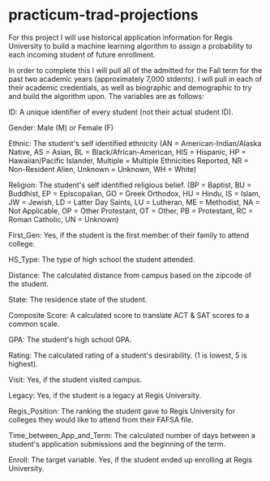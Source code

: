 # practicum-trad-projections
For this project I will use historical application information for Regis University to build a machine learning algorithm to assign a probability to each incoming student of future enrollment.

In order to complete this I will pull all of the admitted for the Fall term for the past two academic years (approximately 7,000 stdents). I will pull in each of their academic credentials, as well as biographic and demographic to try and build the algorithm upon. The variables are as follows:

ID: A unique identifier of every student (not their actual student ID).

Gender: Male (M) or Female (F)

Ethnic: The student's self identified ethnicity (AN = American-Indian/Alaska Native, AS = Asian, BL = Black/African-American,                     HIS =     Hispanic, HP = Hawaiian/Pacific Islander, Multiple = Multiple Ethnicities Reported, NR = Non-Resident Alien,                     Unknown = Unknown, WH = White)

Religion: The student's self identified religious belief. (BP = Baptist, BU = Buddhist, EP = Episcopalian, GO = Greek Orthodox,                     HU = Hindu, IS = Islam, JW = Jewish, LD = Latter Day Saints, LU = Lutheran, ME = Methodist, NA = Not Applicable,                           OP = Other Protestant, OT = Other, PB = Protestant, RC = Roman Catholic, UN = Unknown)

First_Gen: Yes, if the student is the first member of their family to attend college.

HS_Type: The type of high school the student attended.

Distance: The calculated distance from campus based on the zipcode of the student.

State: The residence state of the student.

Composite Score: A calculated score to translate ACT & SAT scores to a common scale.

GPA: The student's high school GPA.

Rating: The calculated rating of a student's desirability. (1 is lowest, 5 is highest).

Visit: Yes, if the student visited campus.

Legacy: Yes, if the student is a legacy at Regis University.

Regis_Position: The ranking the student gave to Regis University for colleges they would like to attend from their FAFSA file.

Time_between_App_and_Term: The calculated number of days between a student's application submissions and the beginning of the term.

Enroll: The target variable. Yes, if the student ended up enrolling at Regis University.
